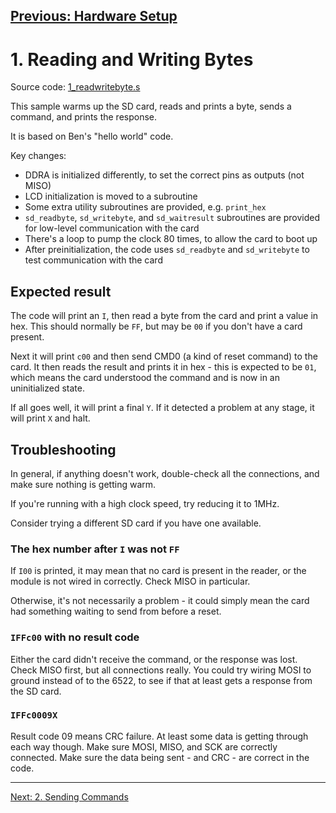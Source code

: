 [Previous: Hardware Setup](0c_HardwareSetup.md)
---

# 1. Reading and Writing Bytes

Source code: [1\_readwritebyte.s](src/1\_readwritebyte.s)

This sample warms up the SD card, reads and prints a byte, sends a command, and prints the response.

It is based on Ben's "hello world" code.

Key changes:
* DDRA is initialized differently, to set the correct pins as outputs (not MISO)
* LCD initialization is moved to a subroutine
* Some extra utility subroutines are provided, e.g. `print_hex`
* `sd_readbyte`, `sd_writebyte`, and `sd_waitresult` subroutines are provided for low-level communication with the card
* There's a loop to pump the clock 80 times, to allow the card to boot up
* After preinitialization, the code uses `sd_readbyte` and `sd_writebyte` to test communication with the card

## Expected result

The code will print an `I`, then read a byte from the card and print a value in hex.  This should normally be `FF`, but may be `00` if you don't have a card present.

Next it will print `c00` and then send CMD0 (a kind of reset command) to the card.  It then reads the result and prints it in hex - this is expected to be `01`,
which means the card understood the command and is now in an uninitialized state.

If all goes well, it will print a final `Y`.  If it detected a problem at any stage, it will print `X` and halt.

## Troubleshooting

In general, if anything doesn't work, double-check all the connections, and make sure nothing is getting warm.

If you're running with a high clock speed, try reducing it to 1MHz.

Consider trying a different SD card if you have one available.

### The hex number after `I` was not `FF`

If `I00` is printed, it may mean that no card is present in the reader, or the module is not wired in correctly.  Check MISO in particular.

Otherwise, it's not necessarily a problem - it could simply mean the card had something waiting to send from before a reset.

### `IFFc00` with no result code

Either the card didn't receive the command, or the response was lost.  Check
MISO first, but all connections really.  You could try wiring MOSI to ground
instead of to the 6522, to see if that at least gets a response from the SD
card.

### `IFFc0009X`

Result code 09 means CRC failure.  At least some data is getting through each
way though.  Make sure MOSI, MISO, and SCK are correctly connected.  Make sure
the data being sent - and CRC - are correct in the code.  

---
[Next: 2. Sending Commands](2_SendCommand.md)
